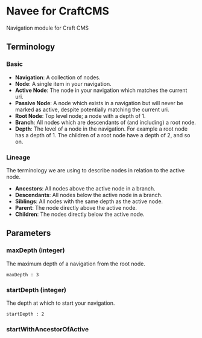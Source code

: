 # Navee for CraftCMS
Navigation module for Craft CMS


## Terminology
### Basic
* **Navigation**: A collection of nodes.
* **Node**: A single item in your navigation.
* **Active Node**: The node in your navigation which matches the current uri.
* **Passive Node**: A node which exists in a navigation but will never be marked as active, despite potentially matching the current uri.
* **Root Node**: Top level node; a node with a depth of 1.
* **Branch**: All nodes which are descendants of (and including) a root node.
* **Depth**: The level of a node in the navigation. For example a root node has a depth of 1. The children of a root node have a depth of 2, and so on.

### Lineage
The terminology we are using to describe nodes in relation to the active node.

* **Ancestors**: All nodes above the active node in a branch.
* **Descendants**: All nodes below the active node in a branch.
* **Siblings**: All nodes with the same depth as the active node.
* **Parent**: The node directly above the active node.
* **Children**: The nodes directly below the active node.

## Parameters
### maxDepth (integer)
The maximum depth of a navigation from the root node.

    maxDepth : 3

### startDepth (integer)
The depth at which to start your navigation.

    startDepth : 2
    
### startWithAncestorOfActive

